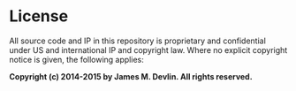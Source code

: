 # License #

All source code and IP in this repository is proprietary and confidential under US and international IP and copyright law. Where no explicit copyright notice is given, the following applies:

**Copyright (c) 2014-2015 by James M. Devlin. All rights reserved.**
